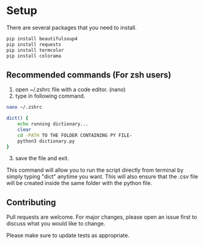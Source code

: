 # Setup

There are several packages that you need to install. 
```bash
pip install beautifulsoup4
pip install requests
pip install termcolor
pip install colorama
```



## Recommended commands (For zsh users)
1. open ~/.zshrc file with a code editor. (nano)
2. type in following command.
```zsh
nano ~/.zshrc

dict() {
	echo running dictionary...
	clear
	cd -PATH TO THE FOLDER CONTAINING PY FILE-
	python3 dictionary.py
}

```
3. save the file and exit.

This command will allow you to run the script directly from terminal by simply typing "dict" anytime you want. This will also ensure that the .csv file will be created inside the same folder with the python file.

## Contributing
Pull requests are welcome. For major changes, please open an issue first to discuss what you would like to change.

Please make sure to update tests as appropriate.